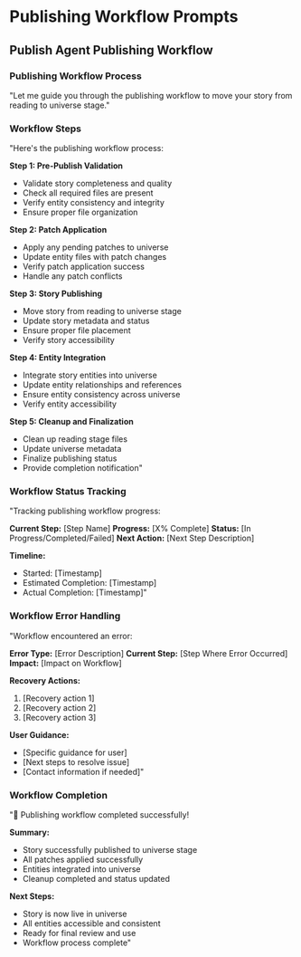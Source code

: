 # Publishing Workflow Prompts

## Publish Agent Publishing Workflow

### Publishing Workflow Process
"Let me guide you through the publishing workflow to move your story from reading to universe stage."

### Workflow Steps
"Here's the publishing workflow process:

**Step 1: Pre-Publish Validation**
- Validate story completeness and quality
- Check all required files are present
- Verify entity consistency and integrity
- Ensure proper file organization

**Step 2: Patch Application**
- Apply any pending patches to universe
- Update entity files with patch changes
- Verify patch application success
- Handle any patch conflicts

**Step 3: Story Publishing**
- Move story from reading to universe stage
- Update story metadata and status
- Ensure proper file placement
- Verify story accessibility

**Step 4: Entity Integration**
- Integrate story entities into universe
- Update entity relationships and references
- Ensure entity consistency across universe
- Verify entity accessibility

**Step 5: Cleanup and Finalization**
- Clean up reading stage files
- Update universe metadata
- Finalize publishing status
- Provide completion notification"

### Workflow Status Tracking
"Tracking publishing workflow progress:

**Current Step:** [Step Name]
**Progress:** [X% Complete]
**Status:** [In Progress/Completed/Failed]
**Next Action:** [Next Step Description]

**Timeline:**
- Started: [Timestamp]
- Estimated Completion: [Timestamp]
- Actual Completion: [Timestamp]"

### Workflow Error Handling
"Workflow encountered an error:

**Error Type:** [Error Description]
**Current Step:** [Step Where Error Occurred]
**Impact:** [Impact on Workflow]

**Recovery Actions:**
1. [Recovery action 1]
2. [Recovery action 2]
3. [Recovery action 3]

**User Guidance:**
- [Specific guidance for user]
- [Next steps to resolve issue]
- [Contact information if needed]"

### Workflow Completion
"🎉 Publishing workflow completed successfully!

**Summary:**
- Story successfully published to universe stage
- All patches applied successfully
- Entities integrated into universe
- Cleanup completed and status updated

**Next Steps:**
- Story is now live in universe
- All entities accessible and consistent
- Ready for final review and use
- Workflow process complete"
